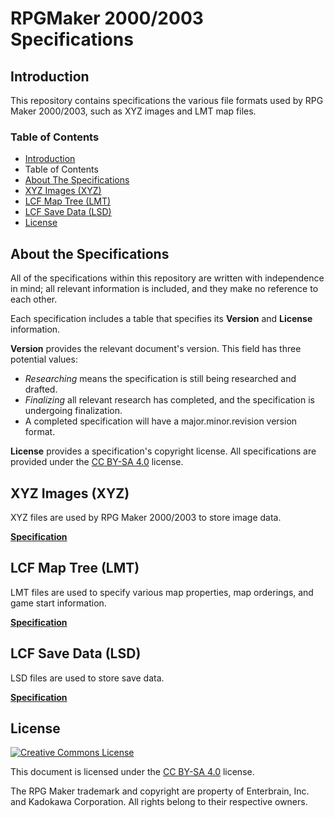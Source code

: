 # RPGMaker 2000/2003 Specifications
## Introduction
This repository contains specifications the various file formats used by RPG Maker 2000/2003, such as XYZ images and LMT map files.

### Table of Contents
* [Introduction](#introduction)
* Table of Contents
* [About The Specifications](#about-the-specifications)
* [XYZ Images (XYZ)](#xyz-images-xyz)
* [LCF Map Tree (LMT)](#lcf-map-tree-lmt)
* [LCF Save Data (LSD)](#lcf-save-data-lsd)
* [License](#license)

## About the Specifications
All of the specifications within this repository are written with independence in mind; all relevant information is included, and they make no reference to each other.

Each specification includes a table that specifies its __Version__ and __License__ information.

__Version__ provides the relevant document's version. This field has three potential values:
* _Researching_ means the specification is still being researched and drafted.
* _Finalizing_ all relevant research has completed, and the specification is undergoing finalization.
* A completed specification will have a major.minor.revision version format.

__License__ provides a specification's copyright license. All specifications are provided under the [CC BY-SA 4.0](http://creativecommons.org/licenses/by-sa/4.0/) license.

## XYZ Images (XYZ)
XYZ files are used by RPG Maker 2000/2003 to store image data.

[__Specification__](xyz.md)

## LCF Map Tree (LMT)
LMT files are used to specify various map properties, map orderings, and game start information.

[__Specification__](lmt.md)

## LCF Save Data (LSD)
LSD files are used to store save data.

[__Specification__](lsd.md)

## License
[![Creative Commons License](https://i.creativecommons.org/l/by-sa/4.0/88x31.png)](http://creativecommons.org/licenses/by-sa/4.0/)

This document is licensed under the [CC BY-SA 4.0](http://creativecommons.org/licenses/by-sa/4.0/) license.

The RPG Maker trademark and copyright are property of Enterbrain, Inc. and Kadokawa Corporation. All rights belong to their respective owners.
